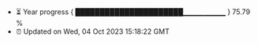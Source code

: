 - ⏳ Year progress { ██████████████████████▁▁▁▁▁▁▁▁ } 75.79 %
- ⏰ Updated on Wed, 04 Oct 2023 15:18:22 GMT

